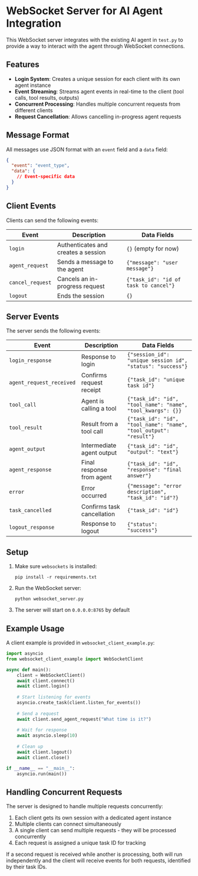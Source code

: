 # WebSocket Server for AI Agent Integration

This WebSocket server integrates with the existing AI agent in `test.py` to provide a way to interact with the agent through WebSocket connections.

## Features

- **Login System**: Creates a unique session for each client with its own agent instance
- **Event Streaming**: Streams agent events in real-time to the client (tool calls, tool results, outputs)
- **Concurrent Processing**: Handles multiple concurrent requests from different clients
- **Request Cancellation**: Allows cancelling in-progress agent requests

## Message Format

All messages use JSON format with an `event` field and a `data` field:

```json
{
  "event": "event_type",
  "data": {
    // Event-specific data
  }
}
```

## Client Events

Clients can send the following events:

| Event | Description | Data Fields |
|-------|-------------|------------|
| `login` | Authenticates and creates a session | `{}` (empty for now) |
| `agent_request` | Sends a message to the agent | `{"message": "user message"}` |
| `cancel_request` | Cancels an in-progress request | `{"task_id": "id of task to cancel"}` |
| `logout` | Ends the session | `{}` |

## Server Events

The server sends the following events:

| Event | Description | Data Fields |
|-------|-------------|------------|
| `login_response` | Response to login | `{"session_id": "unique session id", "status": "success"}` |
| `agent_request_received` | Confirms request receipt | `{"task_id": "unique task id"}` |
| `tool_call` | Agent is calling a tool | `{"task_id": "id", "tool_name": "name", "tool_kwargs": {}}` |
| `tool_result` | Result from a tool call | `{"task_id": "id", "tool_name": "name", "tool_output": "result"}` |
| `agent_output` | Intermediate agent output | `{"task_id": "id", "output": "text"}` |
| `agent_response` | Final response from agent | `{"task_id": "id", "response": "final answer"}` |
| `error` | Error occurred | `{"message": "error description", "task_id": "id"?}` |
| `task_cancelled` | Confirms task cancellation | `{"task_id": "id"}` |
| `logout_response` | Response to logout | `{"status": "success"}` |

## Setup

1. Make sure `websockets` is installed:
   ```
   pip install -r requirements.txt
   ```

2. Run the WebSocket server:
   ```
   python websocket_server.py
   ```

3. The server will start on `0.0.0.0:8765` by default

## Example Usage

A client example is provided in `websocket_client_example.py`:

```python
import asyncio
from websocket_client_example import WebSocketClient

async def main():
    client = WebSocketClient()
    await client.connect()
    await client.login()
    
    # Start listening for events
    asyncio.create_task(client.listen_for_events())
    
    # Send a request
    await client.send_agent_request("What time is it?")
    
    # Wait for response
    await asyncio.sleep(10)
    
    # Clean up
    await client.logout()
    await client.close()

if __name__ == "__main__":
    asyncio.run(main())
```

## Handling Concurrent Requests

The server is designed to handle multiple requests concurrently:

1. Each client gets its own session with a dedicated agent instance
2. Multiple clients can connect simultaneously
3. A single client can send multiple requests - they will be processed concurrently
4. Each request is assigned a unique task ID for tracking

If a second request is received while another is processing, both will run independently and the client will receive events for both requests, identified by their task IDs.
